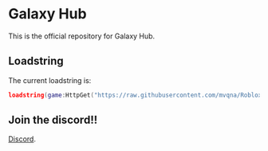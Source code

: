 # Galaxy Hub
This is the official repository for Galaxy Hub.

## Loadstring
The current loadstring is:
```lua
loadstring(game:HttpGet("https://raw.githubusercontent.com/mvqna/Roblox/main/GalaxyHub/main-obfuscated.lua"))()
```

## Join the discord!!
[Discord]([https://eclipsehub.xyz](https://discord.gg/c5vJVrQQD6)https://discord.gg/c5vJVrQQD6).
